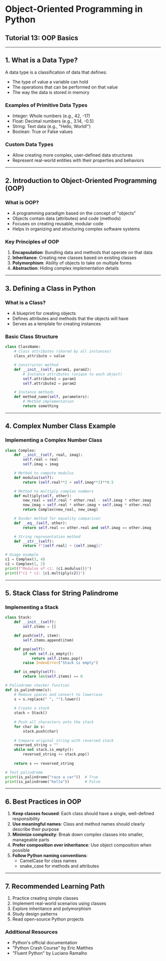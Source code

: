 # Object-Oriented Programming in Python
## Tutorial 13: OOP Basics

---

## 1. What is a Data Type?

A data type is a classification of data that defines:
- The type of value a variable can hold
- The operations that can be performed on that value
- The way the data is stored in memory

### Examples of Primitive Data Types
- Integer: Whole numbers (e.g., 42, -17)
- Float: Decimal numbers (e.g., 3.14, -0.5)
- String: Text data (e.g., "Hello, World!")
- Boolean: True or False values

### Custom Data Types
- Allow creating more complex, user-defined data structures
- Represent real-world entities with their properties and behaviors

---

## 2. Introduction to Object-Oriented Programming (OOP)

### What is OOP?
- A programming paradigm based on the concept of "objects"
- Objects contain data (attributes) and code (methods)
- Focuses on creating reusable, modular code
- Helps in organizing and structuring complex software systems

### Key Principles of OOP
1. **Encapsulation**: Bundling data and methods that operate on that data
2. **Inheritance**: Creating new classes based on existing classes
3. **Polymorphism**: Ability of objects to take on multiple forms
4. **Abstraction**: Hiding complex implementation details

---

## 3. Defining a Class in Python

### What is a Class?
- A blueprint for creating objects
- Defines attributes and methods that the objects will have
- Serves as a template for creating instances

### Basic Class Structure
```python
class ClassName:
    # Class attributes (shared by all instances)
    class_attribute = value

    # Constructor method
    def __init__(self, param1, param2):
        # Instance attributes (unique to each object)
        self.attribute1 = param1
        self.attribute2 = param2

    # Instance methods
    def method_name(self, parameters):
        # Method implementation
        return something
```

---

## 4. Complex Number Class Example

### Implementing a Complex Number Class
```python
class Complex:
    def __init__(self, real, imag):
        self.real = real
        self.imag = imag

    # Method to compute modulus
    def modulus(self):
        return (self.real**2 + self.imag**2)**0.5

    # Method to multiply complex numbers
    def multiply(self, other):
        new_real = self.real * other.real - self.imag * other.imag
        new_imag = self.real * other.imag + self.imag * other.real
        return Complex(new_real, new_imag)

    # Dunder method for equality comparison
    def __eq__(self, other):
        return self.real == other.real and self.imag == other.imag

    # String representation method
    def __str__(self):
        return f"{self.real} + {self.imag}i"

# Usage example
c1 = Complex(3, 4)
c2 = Complex(1, 2)
print(f"Modulus of c1: {c1.modulus()}")
print(f"c1 * c2: {c1.multiply(c2)}")
```

---

## 5. Stack Class for String Palindrome

### Implementing a Stack
```python
class Stack:
    def __init__(self):
        self.items = []

    def push(self, item):
        self.items.append(item)

    def pop(self):
        if not self.is_empty():
            return self.items.pop()
        raise IndexError("Stack is empty")

    def is_empty(self):
        return len(self.items) == 0

# Palindrome checker function
def is_palindrome(s):
    # Remove spaces and convert to lowercase
    s = s.replace(" ", "").lower()
    
    # Create a stack
    stack = Stack()
    
    # Push all characters onto the stack
    for char in s:
        stack.push(char)
    
    # Compare original string with reversed stack
    reversed_string = ""
    while not stack.is_empty():
        reversed_string += stack.pop()
    
    return s == reversed_string

# Test palindrome
print(is_palindrome("race a car"))  # True
print(is_palindrome("hello"))       # False
```

---

## 6. Best Practices in OOP

1. **Keep classes focused**: Each class should have a single, well-defined responsibility
2. **Use meaningful names**: Class and method names should clearly describe their purpose
3. **Minimize complexity**: Break down complex classes into smaller, manageable parts
4. **Prefer composition over inheritance**: Use object composition when possible
5. **Follow Python naming conventions**:
   - CamelCase for class names
   - snake_case for methods and attributes

---

## 7. Recommended Learning Path

1. Practice creating simple classes
2. Implement real-world scenarios using classes
3. Explore inheritance and polymorphism
4. Study design patterns
5. Read open-source Python projects

### Additional Resources
- Python's official documentation
- "Python Crash Course" by Eric Matthes
- "Fluent Python" by Luciano Ramalho
